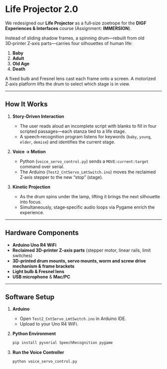 # Life Projector 2.0

We redesigned our **Life Projector** as a full‑size zoetrope for the **DIGF Experiences & Interfaces** course (Assignment: **IMMERSION**).

Instead of sliding shadow frames, a spinning drum—rebuilt from old 3D‑printer Z‑axis parts—carries four silhouettes of human life:

1. **Baby**  
2. **Adult**  
3. **Old Age**  
4. **Death**

A fixed bulb and Fresnel lens cast each frame onto a screen. A motorized Z‑axis platform lifts the drum to select which stage is in view.

---

## How It Works

1. **Story‑Driven Interaction**  
   - The user reads aloud an incomplete script with blanks to fill in four scripted passages—each stanza tied to a life stage.  
   - A speech‑recognition program listens for keywords (`baby`, `young`, `elder`, `demise`) and identifies the current stage.

2. **Voice → Motion**  
   - Python (`voice_servo_control.py`) sends a `MOVE:current:target` command over serial.  
   - The Arduino (`Test2_CntServo_LmtSwitch.ino`) moves the reclaimed Z‑axis stepper to the new “stop” (stage).

3. **Kinetic Projection**  
   - As the drum spins under the lamp, lifting it brings the next silhouette into focus.  
   - Simultaneously, stage‑specific audio loops via Pygame enrich the experience.

---

## Hardware Components

- **Arduino Uno R4 WiFi**  
- **Reclaimed 3D‑printer Z‑axis parts** (stepper motor, linear rails, limit switches)  
- **3D‑printed drum mounts, servo mounts, worm and screw drive mechanism & frame brackets**  
- **Light bulb & Fresnel lens**  
- **USB microphone** & **Mac/PC**  

---

## Software Setup

1. **Arduino**  
   - Open `Test2_CntServo_LmtSwitch.ino` in Arduino IDE.  
   - Upload to your Uno R4 WiFi.  

2. **Python Environment**  
   ```bash
   pip install pyserial SpeechRecognition pygame

3. **Run the Voice Controller**
   ```bash
   python voice_servo_control.py
